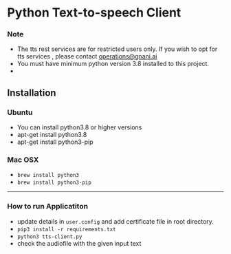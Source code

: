 # Python Text-to-speech Client

### Note 
- The tts rest services are for restricted users only. If you wish to opt for tts services , please contact operations@gnani.ai
- You must have minimum python version 3.8 installed to this project.
- 
## Installation

### Ubuntu
- You can install python3.8 or higher versions
- apt-get install python3.8
- apt-get install python3-pip

### Mac OSX
- `brew install python3`
- `brew install python3-pip`
___
### How to run Applicatiton
- update details in `user.config` and add certificate file in root directory.
- `pip3 install -r requirements.txt`
- `python3 tts-client.py` 
- check the audiofile with the given input text
